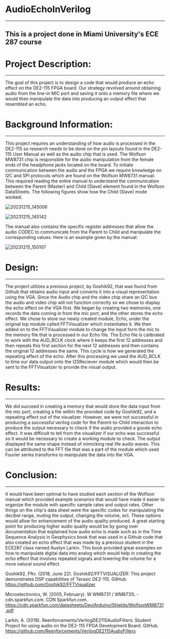 # AudioEchoInVerilog
---
This is a project done in Miami University's ECE 287 course
---
# Project Description:
---
The goal of this project is to design a code that would produce an echo effect on the DE2-115 FPGA board. Our strategy revolved around obtaining audio from the line-in MIC port and saving it onto a memory file where we would then manipulate the data into producing an output effect that resembled an echo.

# Background Information:
---
This project requires an understanding of how audio is processed in the DE2-115 so research needs to be done on the pin layouts found in the DE2-115 User Manual as well as the audio chip that is used. The Wolfson MW8731 chip is responsible for the audio manipulation from the female ends of the headphone jacks located on the board. To initiate communication between the audio and the FPGA we require knowledge on I2C and SPI protocols which are found on the Wolfson MW8731 manual. This required reading the entire manual to understand the communication between the Parent (Master) and Child (Slave) element found in the Wolfson DataSheets. The following figures show how the Child (Slave) mode worked.

![20231215_145006](https://github.com/ornelafr/AudioEchoInVerilog/assets/153780710/d30431dd-302e-4797-b359-819cb61a1ca8)

![20231215_145142](https://github.com/ornelafr/AudioEchoInVerilog/assets/153780710/bd79f143-1250-4004-9471-dd4565d71e12)

 The manual also contains the specific register addresses that allow the audio CODEC to communicate from the Parent to Child and manipulate the corresponding values. 
 Here is an example given by the manual:

![20231215_150107](https://github.com/ornelafr/AudioEchoInVerilog/assets/153780710/f71ff972-ebd6-4ead-bed8-8b4b5ca84fe8)


# Design:
---
The project utilizes a previous project, by Goshik92, that was found from Github that obtains audio input and converts it into a visual representation using the VGA. Since the Audio chip and the video chip share an I2C bus the audio and video chip will not function correctly so we chose to display the echo effect on the VGA first. We began by creating two memories, one records the data coming in from the mic port, and the other stores the echo effect. We chose to store our newly created module, Echo,  under the original top module called FFTVisualizer which instantiates it. We then added on to the FFTVisualizer module to change the input form the mic to the memory file that is processed in our Echo file. The Echo file is calibrated to work with the AUD_BCLK clock where it keeps the first 12 addresses and then repeats this first section for the next 12 addresses and then contains the original 12 addresses the same. This cycle is how we generated the repeating effect of the echo. After this processing we used the AUD_BCLK to time our data output onto the I2SReciever module which would then be sent to the FFTVisualizer to provide the visual output.

# Results:
---
We did succeed in creating a memory that would store the data input from the mic port, creating a file within the provided code by Goshik92, and a repeating effect out of the visualizer. However, we were not successful in producing a successful verilog code for the Parent-to-Child interaction to produce the output necessary to check if the audio provided a goode echo effect. It was difficult to tell from the visualizer if our echo was successful so it would be necessary to create a working module to check. The output displayed the same shape instead of mimicking real life audio waves. This can be attributed to the FFT file that was a part of the module which used Fourier series transforms to manipulate the data into the VGA.

# Conclusion:
---
It would have been optimal to have studied each section of the Wolfson manual which provided example scenarios that would have made it easier to organize the module with specific sample rates and output rates. Other things on the chip's data sheet were the specific codes for manipulating the decibel range, muting the output, changing the volume, ect. These options would allow for enhancement of the audio quality produced. A great starting point for producing higher audio quality would be by going over documentation that explained how audio echo is made such as in the Time Sequence Analysis in Geophysics book that was used in a Github code that also created an echo effect that was made by a previous student in the ECE287 class named Austyn Larkin. This book provided great examples on how to manipulate digital data into analog which would help in creating the echo effect that involves repeated signals and lowering the volume for a more natural sound effect.


Goshik92, Fftv. (2018, June 22). Goshik92/FFTVISUALIZER: This project demonstrates DSP capabilities of Terasic DE2-115. GitHub. https://github.com/Goshik92/FFTVisualizer 


Microelectronics, W. (2005, February). W WM8731 / WM8731L - cdn.sparkfun.com. CDN Sparkfun.com. https://cdn.sparkfun.com/datasheets/Dev/Arduino/Shields/WolfsonWM8731.pdf 

Larkin, A. (2018). Reenforcements/VerilogDE2115AudioFilters: Student Project for using audio on the DE2-115 FPGA Development Board. GitHub. https://github.com/Reenforcements/VerilogDE2115AudioFilters 

